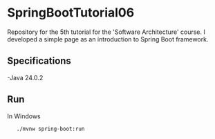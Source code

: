 # SpringBootTutorial06
Repository for the 5th tutorial for the 'Software Architecture' course. I developed a simple page as an introduction to Spring Boot framework.

## Specifications
-Java 24.0.2

## Run
In Windows
 ```{bash}
    ./mvnw spring-boot:run
```

